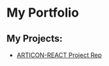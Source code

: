 # My Portfolio

## My Projects:
<ul>
  <li><a href = "https://hjlogique.github.io/ARTICON-REACT">ARTICON-REACT Project Rep</a></li>
</ul>
